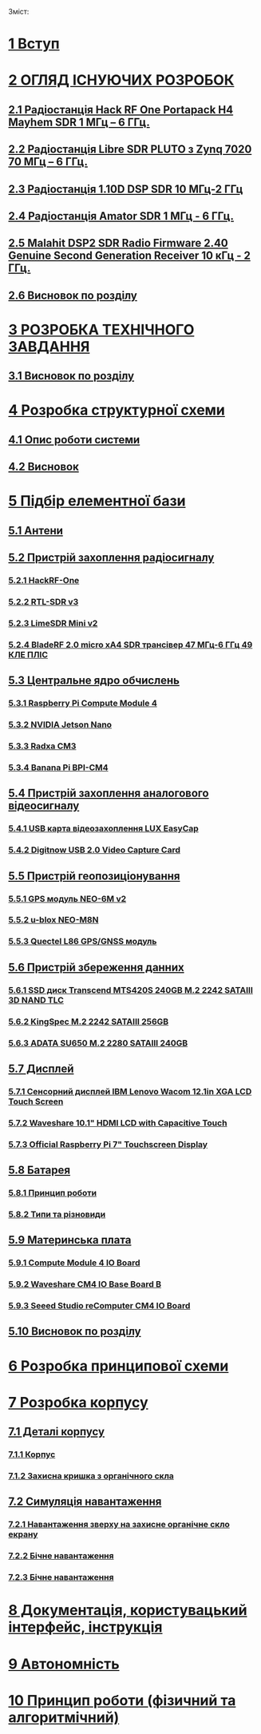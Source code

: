 Зміст:


 # [1 Вступ][ref1]

 # [2 ОГЛЯД ІСНУЮЧИХ РОЗРОБОК][ref2]

  ## [2.1 Радіостанція Hack RF One Portapack H4 Mayhem SDR 1 МГц – 6 ГГц.][ref3]

  ## [2.2 Радіостанція Libre SDR PLUTO з Zynq 7020 70 МГц – 6 ГГц.][ref4]

  ## [2.3 Радіостанція 1.10D DSP SDR 10 МГц-2 ГГц][ref5]

  ## [2.4 Радіостанція Amator SDR  1 МГц - 6 ГГц.][ref6]

  ## [2.5 Malahit DSP2 SDR Radio Firmware 2.40 Genuine Second Generation Receiver 10 кГц - 2 ГГц.][ref7]

  ## [2.6 Висновок по розділу][ref8]

 # [3 РОЗРОБКА ТЕХНІЧНОГО ЗАВДАННЯ][ref9]

  ## [3.1 Висновок по розділу][ref10]

 # [4 Розробка структурної схеми][ref11]

  ## [4.1 Опис роботи системи][ref12]

  ## [4.2 Висновок][ref13]

 # [5 Підбір елементної бази][ref14]

  ## [5.1 Антени][ref15]

  ## [5.2 Пристрій захоплення радіосигналу][ref16]

   ### [5.2.1 HackRF-One][ref17]

   ### [5.2.2 RTL-SDR v3][ref18]

   ### [5.2.3 LimeSDR Mini v2][ref19]

   ### [5.2.4 BladeRF 2.0 micro xA4 SDR трансівер 47 МГц-6 ГГц 49 КЛЕ ПЛІС][ref20]

  ## [5.3 Центральне ядро обчислень][ref21]

   ### [5.3.1 Raspberry Pi Compute Module 4][ref22]

   ### [5.3.2 NVIDIA Jetson Nano][ref23]

   ### [5.3.3 Radxa CM3][ref24]

   ### [5.3.4 Banana Pi BPI-CM4][ref25]

  ## [5.4 Пристрій захоплення аналогового відеосигналу][ref26]

   ### [5.4.1 USB карта відеозахоплення LUX EasyCap][ref27]

   ### [5.4.2 Digitnow USB 2.0 Video Capture Card][ref28]

  ## [5.5 Пристрій геопозиціонування][ref29]

   ### [5.5.1 GPS модуль NEO-6M v2][ref30]

   ### [5.5.2 u-blox NEO-M8N][ref31]

   ### [5.5.3 Quectel L86 GPS/GNSS модуль][ref32]

  ## [5.6 Пристрій збереження данних][ref33]

   ### [5.6.1 SSD диск Transcend MTS420S 240GB M.2 2242 SATAIII 3D NAND TLC][ref34]

   ### [5.6.2 KingSpec M.2 2242 SATAIII 256GB][ref35]

   ### [5.6.3 ADATA SU650 M.2 2280 SATAIII 240GB][ref36]

  ## [5.7 Дисплей][ref37]

   ### [5.7.1 Сенсорний дисплей IBM Lenovo Wacom 12.1in XGA LCD Touch Screen][ref38]

   ### [5.7.2 Waveshare 10.1" HDMI LCD with Capacitive Touch][ref39]

   ### [5.7.3 Official Raspberry Pi 7" Touchscreen Display][ref40]

  ## [5.8 Батарея][ref41]

   ### [5.8.1 Принцип роботи][ref42]

   ### [5.8.2 Типи та різновиди][ref43]

  ## [5.9 Материнська плата][ref44]

   ### [5.9.1 Compute Module 4 IO Board][ref45]

   ### [5.9.2 Waveshare CM4 IO Base Board B][ref46]

   ### [5.9.3 Seeed Studio reComputer CM4 IO Board][ref47]

  ## [5.10 Висновок по розділу][ref48]

 # [6 Розробка принципової схеми][ref49]

 # [7 Розробка корпусу][ref50]

  ## [7.1 Деталі корпусу][ref51]

   ### [7.1.1 Корпус][ref52]

   ### [7.1.2 Захисна кришка з органічного скла][ref53]

  ## [7.2 Симуляція навантаження][ref54]

   ### [7.2.1 Навантаження зверху на захисне органічне скло екрану][ref55]

   ### [7.2.2 Бічне навантаження][ref56]

   ### [7.2.3 Бічне навантаження][ref57]

 # [8 Документація, користувацький інтерфейс, інструкція][ref58]

 # [9 Автономність][ref59]

 # [10 Принцип роботи (фізичний та алгоритмічний)][ref60]

<!-- Links -->
[ref1]: chapter1.md#вступ
[ref2]: chapter2.md#огляд-існуючих-розробок
[ref3]: chapter2.md#радіостанція-hack-rf-one-portapack-h4-mayhem-sdr-1-мгц-–-6-ггц.
[ref4]: chapter2.md#радіостанція-libre-sdr-pluto-з-zynq-7020-70-мгц-–-6-ггц.
[ref5]: chapter2.md#радіостанція-1.10d-dsp-sdr-10-мгц-2-ггц
[ref6]: chapter2.md#радіостанція-amator-sdr--1-мгц---6-ггц.
[ref7]: chapter2.md#malahit-dsp2-sdr-radio-firmware-2.40-genuine-second-generation-receiver-10-кгц---2-ггц.
[ref8]: chapter2.md#висновок-по-розділу
[ref9]: chapter3.md#розробка-технічного-завдання
[ref10]: chapter3.md#висновок-по-розділу
[ref11]: chapter4.md#розробка-структурної-схеми
[ref12]: chapter4.md#опис-роботи-системи
[ref13]: chapter4.md#висновок
[ref14]: chapter5.md#підбір-елементної-бази
[ref15]: chapter5.md#антени
[ref16]: chapter5.md#пристрій-захоплення-радіосигналу
[ref17]: chapter5.md#hackrf-one
[ref18]: chapter5.md#rtl-sdr-v3
[ref19]: chapter5.md#limesdr-mini-v2
[ref20]: chapter5.md#bladerf-2.0-micro-xa4-sdr-трансівер-47-мгц-6-ггц-49-кле-пліс
[ref21]: chapter5.md#центральне-ядро-обчислень
[ref22]: chapter5.md#raspberry-pi-compute-module-4
[ref23]: chapter5.md#nvidia-jetson-nano
[ref24]: chapter5.md#radxa-cm3
[ref25]: chapter5.md#banana-pi-bpi-cm4
[ref26]: chapter5.md#пристрій-захоплення-аналогового-відеосигналу
[ref27]: chapter5.md#usb-карта-відеозахоплення-lux-easycap
[ref28]: chapter5.md#digitnow-usb-2.0-video-capture-card
[ref29]: chapter5.md#пристрій-геопозиціонування
[ref30]: chapter5.md#gps-модуль-neo-6m-v2
[ref31]: chapter5.md#u-blox-neo-m8n
[ref32]: chapter5.md#quectel-l86-gps/gnss-модуль
[ref33]: chapter5.md#пристрій-збереження-данних
[ref34]: chapter5.md#ssd-диск-transcend-mts420s-240gb-m.2-2242-sataiii-3d-nand-tlc
[ref35]: chapter5.md#kingspec-m.2-2242-sataiii-256gb
[ref36]: chapter5.md#adata-su650-m.2-2280-sataiii-240gb
[ref37]: chapter5.md#дисплей
[ref38]: chapter5.md#сенсорний-дисплей-ibm-lenovo-wacom-12.1in-xga-lcd-touch-screen
[ref39]: chapter5.md#waveshare-10.1"-hdmi-lcd-with-capacitive-touch
[ref40]: chapter5.md#official-raspberry-pi-7"-touchscreen-display
[ref41]: chapter5.md#батарея
[ref42]: chapter5.md#принцип-роботи
[ref43]: chapter5.md#типи-та-різновиди
[ref44]: chapter5.md#материнська-плата
[ref45]: chapter5.md#compute-module-4-io-board
[ref46]: chapter5.md#waveshare-cm4-io-base-board-b
[ref47]: chapter5.md#seeed-studio-recomputer-cm4-io-board
[ref48]: chapter5.md#висновок-по-розділу
[ref49]: chapter6.md#розробка-принципової-схеми
[ref50]: chapter7.md#розробка-корпусу
[ref51]: chapter7.md#деталі-корпусу
[ref52]: chapter7.md#корпус
[ref53]: chapter7.md#захисна-кришка-з-органічного-скла
[ref54]: chapter7.md#симуляція-навантаження
[ref55]: chapter7.md#навантаження-зверху-на-захисне-органічне-скло-екрану
[ref56]: chapter7.md#бічне-навантаження
[ref57]: chapter7.md#бічне-навантаження
[ref58]: chapter8.md#документація,-користувацький-інтерфейс,-інструкція
[ref59]: chapter9.md#автономність
[ref60]: chapter10.md#принцип-роботи-(фізичний-та-алгоритмічний)
